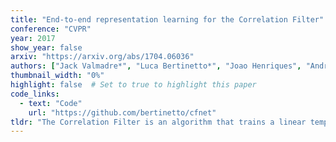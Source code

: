 ```yaml
---
title: "End-to-end representation learning for the Correlation Filter"
conference: "CVPR"
year: 2017
show_year: false
arxiv: "https://arxiv.org/abs/1704.06036"
authors: ["Jack Valmadre*", "Luca Bertinetto*", "Joao Henriques", "Andrea Vedaldi", "Philip H. S. Torr"]
thumbnail_width: "0%"
highlight: false  # Set to true to highlight this paper
code_links:
  - text: "Code"
    url: "https://github.com/bertinetto/cfnet"
tldr: "The Correlation Filter is an algorithm that trains a linear template to discriminate between images and their translations. It is well suited to object tracking because its formulation in the Fourier domain provides a fast solution, enabling the detector to be re-trained once per frame. Previous works that use the Correlation Filter, however, have adopted features that were either manually designed or trained for a different task. This work is the first to overcome this limitation by interpreting the Correlation Filter learner, which has a closed-form solution, as a differentiable layer in a deep neural network. This enables learning deep features that are tightly coupled to the Correlation Filter. Experiments illustrate that our method has the important practical benefit of allowing lightweight architectures to achieve state-of-the-art performance at high framerates."
---
```

